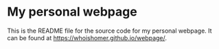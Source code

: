 # My personal webpage

This is the README file for the source code for my personal webpage. It can be found at <https://whoishomer.github.io/webpage/>.  